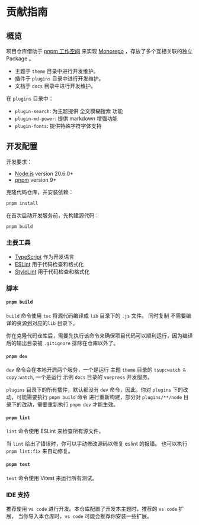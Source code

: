 # 贡献指南

## 概览

项目仓库借助于 [pnpm 工作空间](https://pnpm.io/zh/workspaces) 来实现
[Monorepo](https://en.wikipedia.org/wiki/Monorepo) ，存放了多个互相关联的独立 Package 。

- 主题于 `theme` 目录中进行开发维护。
- 插件于 `plugins` 目录中进行开发维护。
- 文档于 `docs` 目录中进行开发维护。

在 `plugins` 目录中：

- `plugin-search`: 为主题提供 全文模糊搜索 功能
- `plugin-md-power`: 提供 markdown 增强功能
- `plugin-fonts`: 提供特殊字符字体支持

## 开发配置

开发要求：

- [Node.js](http://nodejs.org/) version 20.6.0+
- [pnpm](https://pnpm.io/zh/) version 9+

克隆代码仓库，并安装依赖：

```sh
pnpm install
```

在首次启动开发服务前，先构建源代码：

```sh
pnpm build
```

### 主要工具

- [TypeScript](https://www.typescriptlang.org/) 作为开发语言
- [ESLint](https://eslint.org/) 用于代码检查和格式化
- [StyleLint](https://stylelint.io/) 用于代码检查和格式化

### 脚本

#### `pnpm build`

`build` 命令使用 `tsc` 将源代码编译成 `lib` 目录下的 `.js` 文件。
同时复制 不需要编译的资源到对应的`lib` 目录下。

你在克隆代码仓库后，需要先执行该命令来确保项目代码可以顺利运行，因为编译后的输出目录被 `.gitignore` 排除在仓库以外了。

#### `pnpm dev`

`dev` 命令会在本地开启两个服务，一个是运行 主题 `theme` 目录的 `tsup:watch & copy:watch`,
一个是运行 示例 `docs` 目录的 `vuepress` 开发服务。

`plugins` 目录下的所有插件，默认都没有 `dev` 命令，因此，你对 `plugins` 下的改动，可能需要执行 `pnpm build` 命令
进行重新构建，部分对 `plugins/**/node` 目录下的改动，需要重新执行 `pnpm dev` 才能生效。

#### `pnpm lint`

`lint` 命令使用 ESLint 来检查所有源文件。

当 `lint` 给出了错误时，你可以手动修改源码以修复 eslint 的报错。
也可以执行 `pnpm lint:fix` 来自动修复。

#### `pnpm test`

`test` 命令使用 Vitest 来运行所有测试。

### IDE 支持

推荐使用 `vs code` 进行开发。本仓库配置了开发本主题时，推荐的 `vs code` 扩展，
当你导入本仓库时，`vs code` 可能会推荐你安装一些扩展。
